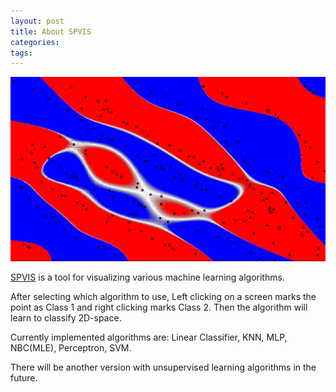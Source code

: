 ```yaml
---
layout: post
title: About SPVIS 
categories: 
tags: 
---
```


![Training Screen of SVM](/static/img/spvis.png)

[SPVIS](https://github.com/projectgalateia/spvis_s) is a tool for visualizing various machine learning algorithms.

After selecting which algorithm to use,
Left clicking on a screen marks the point as Class 1 and right clicking marks Class 2.
Then the algorithm will learn to classify 2D-space.

Currently implemented algorithms are: Linear Classifier, KNN, MLP, NBC(MLE), Perceptron, SVM.

There will be another version with unsupervised learning algorithms in the future.

